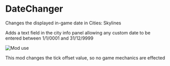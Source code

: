 # DateChanger
Changes the displayed in-game date in Cities: Skylines

Adds a text field in the city info panel allowing any custom date to be entered between 1/1/0001 and 31/12/9999

![Mod use](datechangermod-preview.gif)

This mod changes the tick offset value, so no game mechanics are effected
